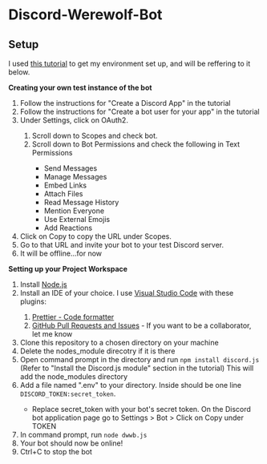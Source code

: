 # Discord-Werewolf-Bot

## Setup
I used [this tutorial](https://www.devdungeon.com/content/javascript-discord-bot-tutorial) to get my environment set up, and will be reffering to it below.

<strong>Creating your own test instance of the bot</strong>
<ol>
<li>Follow the instructions for "Create a Discord App" in the tutorial</li>
<li>Follow the instructions for "Create a bot user for your app" in the tutorial</li>
<li>Under Settings, click on OAuth2.</li>
<ol>
<li>Scroll down to Scopes and check bot.</li>
<li>Scroll down to Bot Permissions and check the following in Text Permissions</li>
<ul>
<li>Send Messages</li>
<li>Manage Messages</li>
<li>Embed Links</li>
<li>Attach Files</li>
<li>Read Message History</li>
<li>Mention Everyone</li>
<li>Use External Emojis</li>
<li>Add Reactions</li>
</ul>
</ol>
<li>Click on Copy to copy the URL under Scopes.</li>
<li>Go to that URL and invite your bot to your test Discord server.</strong></li>
<li>It will be offline...for now</li>
</ol>

<strong>Setting up your Project Workspace</strong>
<ol>
<li>Install <a href=https://nodejs.org/en/download/>Node.js</a></li>
<li>Install an IDE of your choice. I use <a href=https://code.visualstudio.com/>Visual Studio Code</a> with these plugins:</li>
<ol>
<li><a href=https://marketplace.visualstudio.com/items?itemName=esbenp.prettier-vscode>Prettier - Code formatter</a></li>
<li><a href=https://marketplace.visualstudio.com/items?itemName=GitHub.vscode-pull-request-github
	https://marketplace.visualstudio.com/items?itemName=GitHub.vscode-pull-request-github>GitHub Pull Requests and Issues</a> - If you want to be a collaborator, let me know</li>
</ol>
<li>Clone this repository to a chosen directory on your machine</li>
<li>Delete the nodes_module direcotry if it is there</li>
<li>Open command prompt in the directory and run <code>npm install discord.js</code> (Refer to "Install the Discord.js module" section in the tutorial) This will add the node_modules directory</li>
<li>Add a file named ".env" to your directory. Inside should be one line <code>DISCORD_TOKEN:secret_token</code>.</li> 
<ul>
<li>Replace secret_token with your bot's secret token. On the Discord bot application page go to Settings > Bot > Click on Copy under TOKEN</li>
</ul>
<li>In command prompt, run <code>node dwwb.js</code></li>
<li>Your bot should now be online!</li>
<li>Ctrl+C to stop the bot</li>
</ol>
